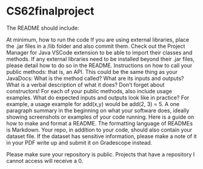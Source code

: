 # CS62finalproject
The README should include:

At minimum, how to run the code
If you are using external libraries, place the .jar files in a /lib folder and also commit them. Check out the Project Manager for Java VSCode extension to be able to import their classes and methods. If any external libraries need to be installed beyond their .jar files, please detail how to do so in the README.
Instructions on how to call your public methods: that is, an API. This could be the same thing as your JavaDocs: What is the method called? What are its inputs and outputs? What is a verbal description of what it does? Don’t forget about constructors!
For each of your public methods, also include usage examples. What do expected inputs and outputs look like in practice? For example, a usage example for add(x,y) would be add(2, 3) = 5.
A one paragraph summary in the beginning on what your software does, ideally showing screenshots or examples of your code running.
Here is a guide on how to make and format a README. The formatting language of READMEs is Markdown.
Your repo, in addition to your code, should also contain your dataset file. If the dataset has sensitive information, please make a note of it in your PDF write up and submit it on Gradescope instead.

Please make sure your repository is public. Projects that have a repository I cannot access will receive a 0.